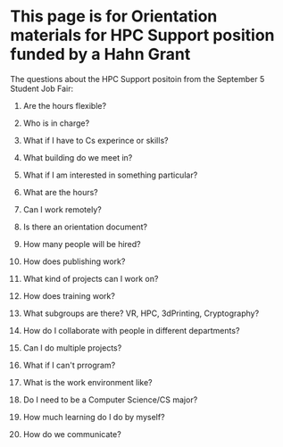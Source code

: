 # This page is for Orientation materials for HPC Support position funded by a Hahn Grant

The questions about the HPC Support positoin from the September 5 Student Job Fair:


1) Are the hours flexible?


2) Who is in charge?


3) What if I have to Cs experince or skills?


4) What building do we meet in?


5) What if I am interested in something particular?


6) What are the hours?


7) Can I work remotely?


8) Is there an orientation document?


9) How many people will be hired?


10) How does publishing work?


11) What kind of projects can I work on?


12) How does training work?


13) What subgroups are there? VR, HPC, 3dPrinting, Cryptography?


14) How do I collaborate with people in different departments?


15) Can I do multiple projects?


16) What if I can't prrogram?


17) What is the work environment like?


18) Do I need to be a Computer Science/CS major?


19) How much learning do I do by myself?


20) How do we communicate?


